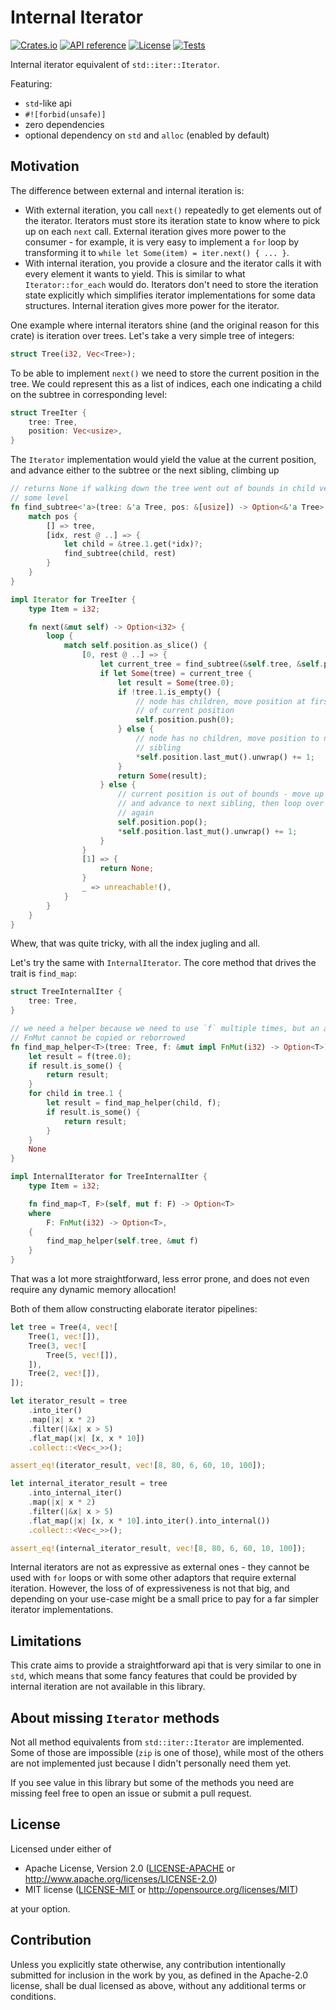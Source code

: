 # Internal Iterator

[![Crates.io](https://img.shields.io/crates/v/internal-iterator.svg)](https://crates.io/crates/internal-iterator)
[![API reference](https://docs.rs/internal-iterator/badge.svg)](https://docs.rs/internal-iterator/)
[![License](https://img.shields.io/badge/license-MIT_OR_Apache--2.0-blue.svg)](
https://github.com/jDomantas/internal-iterator#license)
[![Tests](https://github.com/jDomantas/internal-iterator/workflows/Tests/badge.svg)](https://github.com/jDomantas/internal-iterator/actions?query=workflow%3ATests+branch%3Amaster)

Internal iterator equivalent of `std::iter::Iterator`.

Featuring:

* `std`-like api
* `#![forbid(unsafe)]`
* zero dependencies
* optional dependency on `std` and `alloc` (enabled by default)

## Motivation

The difference between external and internal iteration is:

* With external iteration, you call `next()` repeatedly to get elements out of
the iterator. Iterators must store its iteration state to know where to pick up
on each `next` call. External iteration gives more power to the consumer - for
example, it is very easy to implement a `for` loop by transforming it to
`while let Some(item) = iter.next() { ... }`.
* With internal iteration, you provide a closure and the iterator calls it with
every element it wants to yield. This is similar to what `Iterator::for_each`
would do. Iterators don't need to store the iteration state explicitly which
simplifies iterator implementations for some data structures. Internal iteration
gives more power for the iterator.

One example where internal iterators shine (and the original reason for this crate) is iteration over trees. Let's take a very simple tree of integers:

```rust
struct Tree(i32, Vec<Tree>);
```

To be able to implement `next()` we need to store the current position in the
tree. We could represent this as a list of indices, each one indicating a child
on the subtree in corresponding level:

```rust
struct TreeIter {
    tree: Tree,
    position: Vec<usize>,
}
```

The `Iterator` implementation would yield the value at the current position, and
advance either to the subtree or the next sibling, climbing up

```rust
// returns None if walking down the tree went out of bounds in child vector in
// some level
fn find_subtree<'a>(tree: &'a Tree, pos: &[usize]) -> Option<&'a Tree> {
    match pos {
        [] => tree,
        [idx, rest @ ..] => {
            let child = &tree.1.get(*idx)?;
            find_subtree(child, rest)
        }
    }
}

impl Iterator for TreeIter {
    type Item = i32;

    fn next(&mut self) -> Option<i32> {
        loop {
            match self.position.as_slice() {
                [0, rest @ ..] => {
                    let current_tree = find_subtree(&self.tree, &self.position);
                    if let Some(tree) = current_tree {
                        let result = Some(tree.0);
                        if !tree.1.is_empty() {
                            // node has children, move position at first child
                            // of current position
                            self.position.push(0);
                        } else {
                            // node has no children, move position to next
                            // sibling
                            *self.position.last_mut().unwrap() += 1;
                        }
                        return Some(result);
                    } else {
                        // current position is out of bounds - move up by one
                        // and advance to next sibling, then loop over to try
                        // again
                        self.position.pop();
                        *self.position.last_mut().unwrap() += 1;
                    }
                }
                [1] => {
                    return None;
                }
                _ => unreachable!(),
            }
        }
    }
}
```

Whew, that was quite tricky, with all the index jugling and all.

Let's try the same with `InternalIterator`. The core method that drives the
trait is `find_map`:

```rust
struct TreeInternalIter {
    tree: Tree,
}

// we need a helper because we need to use `f` multiple times, but an arbitrary
// FnMut cannot be copied or reborrowed
fn find_map_helper<T>(tree: Tree, f: &mut impl FnMut(i32) -> Option<T>) -> Option<T> {
    let result = f(tree.0);
    if result.is_some() {
        return result;
    }
    for child in tree.1 {
        let result = find_map_helper(child, f);
        if result.is_some() {
            return result;
        }
    }
    None
}

impl InternalIterator for TreeInternalIter {
    type Item = i32;

    fn find_map<T, F>(self, mut f: F) -> Option<T>
    where
        F: FnMut(i32) -> Option<T>,
    {
        find_map_helper(self.tree, &mut f)
    }
}
```

That was a lot more straightforward, less error prone, and does not even require
any dynamic memory allocation!

Both of them allow constructing elaborate iterator pipelines:

```rust
let tree = Tree(4, vec![
    Tree(1, vec![]),
    Tree(3, vec![
        Tree(5, vec![]),
    ]),
    Tree(2, vec![]),
]);

let iterator_result = tree
    .into_iter()
    .map(|x| x * 2)
    .filter(|&x| x > 5)
    .flat_map(|x| [x, x * 10])
    .collect::<Vec<_>>();

assert_eq!(iterator_result, vec![8, 80, 6, 60, 10, 100]);

let internal_iterator_result = tree
    .into_internal_iter()
    .map(|x| x * 2)
    .filter(|&x| x > 5)
    .flat_map(|x| [x, x * 10].into_iter().into_internal())
    .collect::<Vec<_>>();

assert_eq!(internal_iterator_result, vec![8, 80, 6, 60, 10, 100]);
```

Internal iterators are not as expressive as external ones - they cannot be used
with `for` loops or with some other adaptors that require external iteration.
However, the loss of of expressiveness is not that big, and depending on your
use-case might be a small price to pay for a far simpler iterator
implementations.

## Limitations

This crate aims to provide a straightforward api that is very similar to one in
`std`, which means that some fancy features that could be provided by internal
iteration are not available in this library.

## About missing `Iterator` methods

Not all method equivalents from `std::iter::Iterator` are implemented. Some of
those are impossible (`zip` is one of those), while most of the others are not
implemented just because I didn't personally need them yet.

If you see value in this library but some of the methods you need are missing
feel free to open an issue or submit a pull request.

## License

Licensed under either of

* Apache License, Version 2.0
    ([LICENSE-APACHE](LICENSE-APACHE) or http://www.apache.org/licenses/LICENSE-2.0)
* MIT license
    ([LICENSE-MIT](LICENSE-MIT) or http://opensource.org/licenses/MIT)

at your option.

## Contribution

Unless you explicitly state otherwise, any contribution intentionally submitted
for inclusion in the work by you, as defined in the Apache-2.0 license, shall be
dual licensed as above, without any additional terms or conditions.

